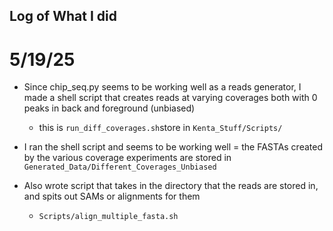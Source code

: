 ## Log of What I did

# 5/19/25
- Since chip_seq.py seems to be working well as a reads generator, I made a shell script that creates reads at varying coverages both with 0 peaks in back and foreground (unbiased)
	- this is ```run_diff_coverages.sh```store in ```Kenta_Stuff/Scripts/```
- I ran the shell script and seems to be working well
= the FASTAs created by the various coverage experiments are stored in ```Generated_Data/Different_Coverages_Unbiased```

- Also wrote script that takes in the directory that the reads are stored in, and spits out SAMs or alignments for them
	- ```Scripts/align_multiple_fasta.sh```

